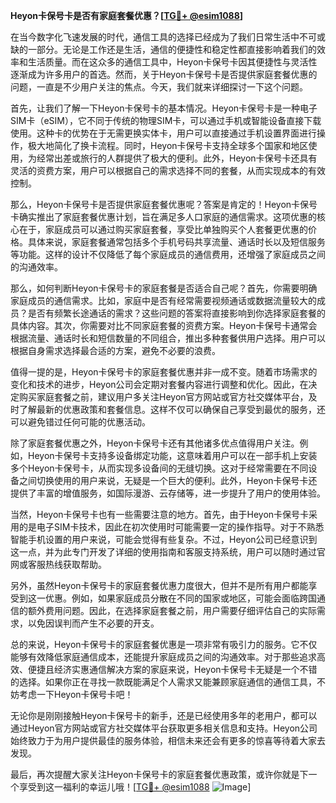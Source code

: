 **Heyon卡保号卡是否有家庭套餐优惠？[[TG💪+ @esim1088](https://t.me/s/esim1088)]**

在当今数字化飞速发展的时代，通信工具的选择已经成为了我们日常生活中不可或缺的一部分。无论是工作还是生活，通信的便捷性和稳定性都直接影响着我们的效率和生活质量。而在这众多的通信工具中，Heyon卡保号卡因其便捷性与灵活性逐渐成为许多用户的首选。然而，关于Heyon卡保号卡是否提供家庭套餐优惠的问题，一直是不少用户关注的焦点。今天，我们就来详细探讨一下这个问题。

首先，让我们了解一下Heyon卡保号卡的基本情况。Heyon卡保号卡是一种电子SIM卡（eSIM），它不同于传统的物理SIM卡，可以通过手机或智能设备直接下载使用。这种卡的优势在于无需更换实体卡，用户可以直接通过手机设置界面进行操作，极大地简化了换卡流程。同时，Heyon卡保号卡支持全球多个国家和地区使用，为经常出差或旅行的人群提供了极大的便利。此外，Heyon卡保号卡还具有灵活的资费方案，用户可以根据自己的需求选择不同的套餐，从而实现成本的有效控制。

那么，Heyon卡保号卡是否提供家庭套餐优惠呢？答案是肯定的！Heyon卡保号卡确实推出了家庭套餐优惠计划，旨在满足多人口家庭的通信需求。这项优惠的核心在于，家庭成员可以通过购买家庭套餐，享受比单独购买个人套餐更优惠的价格。具体来说，家庭套餐通常包括多个手机号码共享流量、通话时长以及短信服务等功能。这样的设计不仅降低了每个家庭成员的通信费用，还增强了家庭成员之间的沟通效率。

那么，如何判断Heyon卡保号卡的家庭套餐是否适合自己呢？首先，你需要明确家庭成员的通信需求。比如，家庭中是否有经常需要视频通话或数据流量较大的成员？是否有频繁长途通话的需求？这些问题的答案将直接影响到你选择家庭套餐的具体内容。其次，你需要对比不同家庭套餐的资费方案。Heyon卡保号卡通常会根据流量、通话时长和短信数量的不同组合，推出多种套餐供用户选择。用户可以根据自身需求选择最合适的方案，避免不必要的浪费。

值得一提的是，Heyon卡保号卡的家庭套餐优惠并非一成不变。随着市场需求的变化和技术的进步，Heyon公司会定期对套餐内容进行调整和优化。因此，在决定购买家庭套餐之前，建议用户多关注Heyon官方网站或官方社交媒体平台，及时了解最新的优惠政策和套餐信息。这样不仅可以确保自己享受到最优的服务，还可以避免错过任何可能的优惠活动。

除了家庭套餐优惠之外，Heyon卡保号卡还有其他诸多优点值得用户关注。例如，Heyon卡保号卡支持多设备绑定功能，这意味着用户可以在一部手机上安装多个Heyon卡保号卡，从而实现多设备间的无缝切换。这对于经常需要在不同设备之间切换使用的用户来说，无疑是一个巨大的便利。此外，Heyon卡保号卡还提供了丰富的增值服务，如国际漫游、云存储等，进一步提升了用户的使用体验。

当然，Heyon卡保号卡也有一些需要注意的地方。首先，由于Heyon卡保号卡采用的是电子SIM卡技术，因此在初次使用时可能需要一定的操作指导。对于不熟悉智能手机设置的用户来说，可能会觉得有些复杂。不过，Heyon公司已经意识到这一点，并为此专门开发了详细的使用指南和客服支持系统，用户可以随时通过官网或客服热线获取帮助。

另外，虽然Heyon卡保号卡的家庭套餐优惠力度很大，但并不是所有用户都能享受到这一优惠。例如，如果家庭成员分散在不同的国家或地区，可能会面临跨国通信的额外费用问题。因此，在选择家庭套餐之前，用户需要仔细评估自己的实际需求，以免因误判而产生不必要的开支。

总的来说，Heyon卡保号卡的家庭套餐优惠是一项非常有吸引力的服务。它不仅能够有效降低家庭通信成本，还能提升家庭成员之间的沟通效率。对于那些追求高效、便捷且经济实惠通信解决方案的家庭来说，Heyon卡保号卡无疑是一个不错的选择。如果你正在寻找一款既能满足个人需求又能兼顾家庭通信的通信工具，不妨考虑一下Heyon卡保号卡吧！

无论你是刚刚接触Heyon卡保号卡的新手，还是已经使用多年的老用户，都可以通过Heyon官方网站或官方社交媒体平台获取更多相关信息和支持。Heyon公司始终致力于为用户提供最佳的服务体验，相信未来还会有更多的惊喜等待着大家去发现。

最后，再次提醒大家关注Heyon卡保号卡的家庭套餐优惠政策，或许你就是下一个享受到这一福利的幸运儿哦！[[TG💪+ @esim1088](https://t.me/s/esim1088) ![Image](https://i.postimg.cc/4NQfJmqS/Snipaste-2025-05-13-00-14-12.png)]